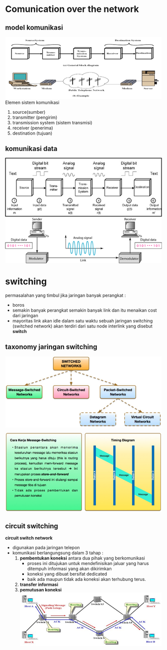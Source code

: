 # Comunication over the network
## model komunikasi
![GitHub Logo](/jarkomdat/Picture1.jpg)
Elemen sistem komunikasi  
1. source(sumber)
2. transmitter (pengirim)
3. transmission system (sistem transmisi)
4. receiver (penerima)
5. destination (tujuan)
## komunikasi data
![GitHub Logo](/jarkomdat/Picture2.jpg)
![GitHub Logo](/jarkomdat/Picture3.png)
# switching 
permasalahan yang timbul jika jaringan banyak perangkat :
- boros
- semakin banyak perangkat semakin banyak link dan itu menaikan cost dari jaringan
- mayoritas link akan idle dalam satu waktu
sebuah jaringan switching (switched network)  akan terdiri dari satu node interlink yang disebut **switch**
## taxonomy jaringan switching
![GitHub Logo](/jarkomdat/Picture5.jpg)

![GitHub Logo](/jarkomdat/Picture6.jpg)
## circuit switching 
**circuit switch network**
- digunakan pada jaringan telepon 
- komunikasi berlangungsung dalam 3 tahap :
    1. **pembentukan koneksi** antara dua pihak yang berkomunikasi
        - proses ini ditujukan untuk mendefinisikan jaluar yang harus ditempuh informasi yang akan dikirimkan
        - koneksi yang dibuat bersifat dedicated
        - baik ada maupun tidak ada koneksi akan terhubung terus.
    2. **transfer informasi**
    3. **pemutusan koneksi**
     ![GitHub Logo](/jarkomdat/Picture7.jpg)
